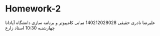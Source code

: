 # Homework-2
علیرضا نادری حقیقی
140212028028
مبانی کامپیوتر و برنامه سازی دانشگاه آپادانا چهارشنبه 10:30
استاد زارع
